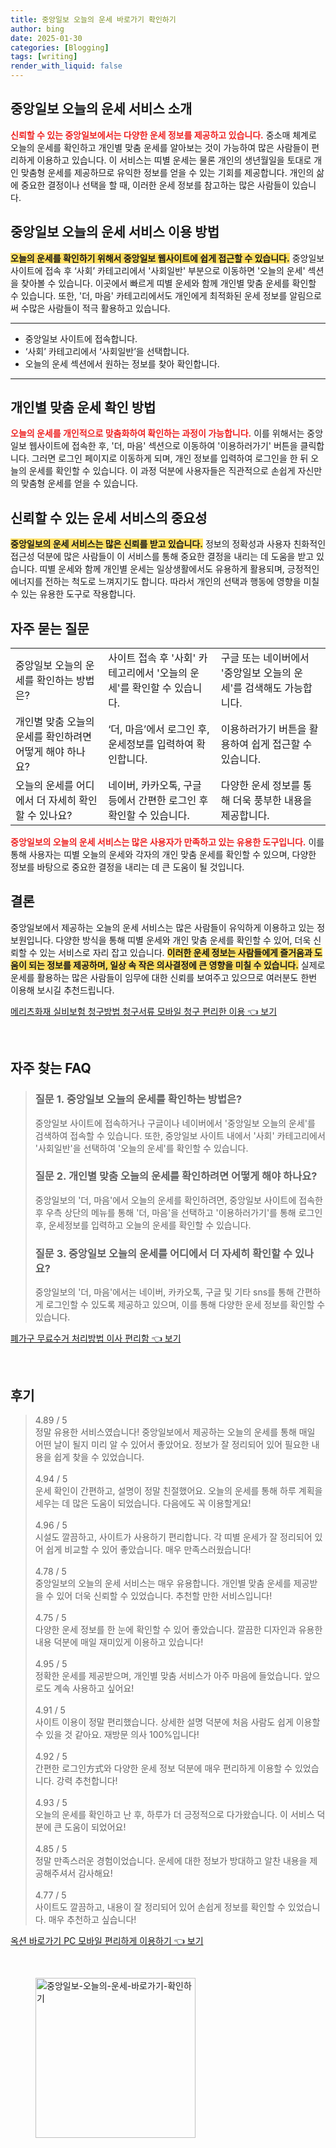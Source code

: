 ```yaml
---
title: 중앙일보 오늘의 운세 바로가기 확인하기
author: bing
date: 2025-01-30
categories: [Blogging]
tags: [writing]
render_with_liquid: false
---
```



<h2 id='오늘의 운세 소개'>중앙일보 오늘의 운세 서비스 소개</h2>

<p><b><span style="color: #ee2323;">신뢰할 수 있는 중앙일보에서는 다양한 운세 정보를 제공하고 있습니다.</span></b> 중소매 체계로 오늘의 운세를 확인하고 개인별 맞춤 운세를 알아보는 것이 가능하여 많은 사람들이 편리하게 이용하고 있습니다. 이 서비스는 띠별 운세는 물론 개인의 생년월일을 토대로 개인 맞춤형 운세를 제공하므로 유익한 정보를 얻을 수 있는 기회를 제공합니다. 개인의 삶에 중요한 결정이나 선택을 할 때, 이러한 운세 정보를 참고하는 많은 사람들이 있습니다.</p>

<h2 id='운세 서비스 이용 방법'>중앙일보 오늘의 운세 서비스 이용 방법</h2>

<p><b><span style="background-color: #ffe066;">오늘의 운세를 확인하기 위해서 중앙일보 웹사이트에 쉽게 접근할 수 있습니다.</span></b> 중앙일보 사이트에 접속 후 ‘사회’ 카테고리에서 '사회일반' 부분으로 이동하면 '오늘의 운세' 섹션을 찾아볼 수 있습니다. 이곳에서 빠르게 띠별 운세와 함께 개인별 맞춤 운세를 확인할 수 있습니다. 또한, '더, 마음' 카테고리에서도 개인에게 최적화된 운세 정보를 알림으로써 수많은 사람들이 적극 활용하고 있습니다.</p>

<hr />

<ul>
    <li>중앙일보 사이트에 접속합니다.</li>
    <li>‘사회’ 카테고리에서 ‘사회일반’을 선택합니다.</li>
    <li>오늘의 운세 섹션에서 원하는 정보를 찾아 확인합니다.</li>
</ul>

<hr />

<h2 id='개인별 맞춤 운세 확인하기'>개인별 맞춤 운세 확인 방법</h2>

<p><b><span style="color: #ee2323;">오늘의 운세를 개인적으로 맞춤화하여 확인하는 과정이 가능합니다.</span></b> 이를 위해서는 중앙일보 웹사이트에 접속한 후, '더, 마음' 섹션으로 이동하여 '이용하러가기' 버튼을 클릭합니다. 그러면 로그인 페이지로 이동하게 되며, 개인 정보를 입력하여 로그인을 한 뒤 오늘의 운세를 확인할 수 있습니다. 이 과정 덕분에 사용자들은 직관적으로 손쉽게 자신만의 맞춤형 운세를 얻을 수 있습니다.</p>

<h2 id='신뢰할 수 있는 운세 서비스의 중요성'>신뢰할 수 있는 운세 서비스의 중요성</h2>

<p><b><span style="background-color: #ffe066;">중앙일보의 운세 서비스는 많은 신뢰를 받고 있습니다.</span></b> 정보의 정확성과 사용자 친화적인 접근성 덕분에 많은 사람들이 이 서비스를 통해 중요한 결정을 내리는 데 도움을 받고 있습니다. 띠별 운세와 함께 개인별 운세는 일상생활에서도 유용하게 활용되며, 긍정적인 에너지를 전하는 척도로 느껴지기도 합니다. 따라서 개인의 선택과 행동에 영향을 미칠 수 있는 유용한 도구로 작용합니다.</p>

<h2 id='자주 묻는 질문'>자주 묻는 질문</h2>

<table>
    <tr>
        <td>중앙일보 오늘의 운세를 확인하는 방법은?</td>
        <td>사이트 접속 후 '사회' 카테고리에서 '오늘의 운세'를 확인할 수 있습니다.</td>
        <td>구글 또는 네이버에서 '중앙일보 오늘의 운세'를 검색해도 가능합니다.</td>
    </tr>
    <tr>
        <td>개인별 맞춤 오늘의 운세를 확인하려면 어떻게 해야 하나요?</td>
        <td>‘더, 마음’에서 로그인 후, 운세정보를 입력하여 확인합니다.</td>
        <td>이용하러가기 버튼을 활용하여 쉽게 접근할 수 있습니다.</td>
    </tr>
    <tr>
        <td>오늘의 운세를 어디에서 더 자세히 확인할 수 있나요?</td>
        <td>네이버, 카카오톡, 구글 등에서 간편한 로그인 후 확인할 수 있습니다.</td>
        <td>다양한 운세 정보를 통해 더욱 풍부한 내용을 제공합니다.</td>
    </tr>
</table>

<p><b><span style="color: #ee2323;">중앙일보의 오늘의 운세 서비스는 많은 사용자가 만족하고 있는 유용한 도구입니다.</span></b> 이를 통해 사용자는 띠별 오늘의 운세와 각자의 개인 맞춤 운세를 확인할 수 있으며, 다양한 정보를 바탕으로 중요한 결정을 내리는 데 큰 도움이 될 것입니다.</p>

<h2 id='결론'>결론</h2>

<p>중앙일보에서 제공하는 오늘의 운세 서비스는 많은 사람들이 유익하게 이용하고 있는 정보원입니다. 다양한 방식을 통해 띠별 운세와 개인 맞춤 운세를 확인할 수 있어, 더욱 신뢰할 수 있는 서비스로 자리 잡고 있습니다. <b><span style="background-color: #ffe066;">이러한 운세 정보는 사람들에게 즐거움과 도움이 되는 정보를 제공하며, 일상 속 작은 의사결정에 큰 영향을 미칠 수 있습니다.</span></b> 실제로 운세를 활용하는 많은 사람들이 임무에 대한 신뢰를 보여주고 있으므로 여러분도 한번 이용해 보시길 추천드립니다.</p>


<p><a class="click-button" title="메리츠화재 실비보험 청구방법 청구서류 모바일 청구 편리한 이용" href="https://purplelist.github.io/posts/%EB%A9%94%EB%A6%AC%EC%B8%A0%ED%99%94%EC%9E%AC-%EC%8B%A4%EB%B9%84%EB%B3%B4%ED%97%98-%EC%B2%AD%EA%B5%AC%EB%B0%A9%EB%B2%95-%EC%B2%AD%EA%B5%AC%EC%84%9C%EB%A5%98-%EB%AA%A8%EB%B0%94%EC%9D%BC-%EC%B2%AD%EA%B5%AC-%ED%8E%B8%EB%A6%AC%ED%95%9C-%EC%9D%B4%EC%9A%A9/" rel="dofollow">메리츠화재 실비보험 청구방법 청구서류 모바일 청구 편리한 이용 👈 보기</a></p><br>
<h2 id='자주_찾는_FAQ'>자주 찾는 FAQ</h2>
<div itemscope="" itemtype="https://schema.org/FAQPage"> 
<blockquote> 
<div itemscope="" itemprop="mainEntity" itemtype="https://schema.org/Question"> 
<h3 itemprop="name">질문 1. 중앙일보 오늘의 운세를 확인하는 방법은?</h3> 
<div itemscope="" itemprop="acceptedAnswer" itemtype="https://schema.org/Answer"> 
<span itemprop="text"> 
<p>중앙일보 사이트에 접속하거나 구글이나 네이버에서 '중앙일보 오늘의 운세'를 검색하여 접속할 수 있습니다. 또한, 중앙일보 사이트 내에서 '사회' 카테고리에서 '사회일반'을 선택하여 '오늘의 운세'를 확인할 수 있습니다.</p> 
</span> 
</div> 
</div> 

<div itemscope="" itemprop="mainEntity" itemtype="https://schema.org/Question"> 
<h3 itemprop="name">질문 2. 개인별 맞춤 오늘의 운세를 확인하려면 어떻게 해야 하나요?</h3> 
<div itemscope="" itemprop="acceptedAnswer" itemtype="https://schema.org/Answer"> 
<span itemprop="text"> 
<p>중앙일보의 '더, 마음'에서 오늘의 운세를 확인하려면, 중앙일보 사이트에 접속한 후 우측 상단의 메뉴를 통해 '더, 마음'을 선택하고 '이용하러가기'를 통해 로그인 후, 운세정보를 입력하고 오늘의 운세를 확인할 수 있습니다.</p> 
</span> 
</div> 
</div> 

<div itemscope="" itemprop="mainEntity" itemtype="https://schema.org/Question"> 
<h3 itemprop="name">질문 3. 중앙일보 오늘의 운세를 어디에서 더 자세히 확인할 수 있나요?</h3> 
<div itemscope="" itemprop="acceptedAnswer" itemtype="https://schema.org/Answer"> 
<span itemprop="text"> 
<p>중앙일보의 '더, 마음'에서는 네이버, 카카오톡, 구글 및 기타 sns를 통해 간편하게 로그인할 수 있도록 제공하고 있으며, 이를 통해 다양한 운세 정보를 확인할 수 있습니다.</p> 
</span> 
</div> 
</div> 

</blockquote> 
</div>
<p><a class="click-button" title="폐가구 무료수거 처리방법 이사 편리함" href="https://purplelist.github.io/posts/%ED%8F%90%EA%B0%80%EA%B5%AC-%EB%AC%B4%EB%A3%8C%EC%88%98%EA%B1%B0-%EC%B2%98%EB%A6%AC%EB%B0%A9%EB%B2%95-%EC%9D%B4%EC%82%AC-%ED%8E%B8%EB%A6%AC%ED%95%A8/" rel="dofollow">폐가구 무료수거 처리방법 이사 편리함 👈 보기</a></p><br>
<h2 id='후기'>후기</h2>
<div itemscope itemtype="https://schema.org/Product">
  <blockquote>
  <div itemprop="review" itemscope itemtype="https://schema.org/Review">
      <div itemprop="reviewRating" itemscope itemtype="https://schema.org/Rating"> <span itemprop="ratingValue">4.89</span> / <span itemprop="bestRating">5</span> </div>
      <span itemprop="reviewBody">정말 유용한 서비스였습니다! 중앙일보에서 제공하는 오늘의 운세를 통해 매일 어떤 날이 될지 미리 알 수 있어서 좋았어요. 정보가 잘 정리되어 있어 필요한 내용을 쉽게 찾을 수 있었습니다.</span>
  </div>
  <br>
  <div itemprop="review" itemscope itemtype="https://schema.org/Review">
      <div itemprop="reviewRating" itemscope itemtype="https://schema.org/Rating"> <span itemprop="ratingValue">4.94</span> / <span itemprop="bestRating">5</span> </div>
      <span itemprop="reviewBody">운세 확인이 간편하고, 설명이 정말 친절했어요. 오늘의 운세를 통해 하루 계획을 세우는 데 많은 도움이 되었습니다. 다음에도 꼭 이용할게요!</span>
  </div>
  <br>
  <div itemprop="review" itemscope itemtype="https://schema.org/Review">
      <div itemprop="reviewRating" itemscope itemtype="https://schema.org/Rating"> <span itemprop="ratingValue">4.96</span> / <span itemprop="bestRating">5</span> </div>
      <span itemprop="reviewBody">시설도 깔끔하고, 사이트가 사용하기 편리합니다. 각 띠별 운세가 잘 정리되어 있어 쉽게 비교할 수 있어 좋았습니다. 매우 만족스러웠습니다!</span>
  </div>
  <br>
  <div itemprop="review" itemscope itemtype="https://schema.org/Review">
      <div itemprop="reviewRating" itemscope itemtype="https://schema.org/Rating"> <span itemprop="ratingValue">4.78</span> / <span itemprop="bestRating">5</span> </div>
      <span itemprop="reviewBody">중앙일보의 오늘의 운세 서비스는 매우 유용합니다. 개인별 맞춤 운세를 제공받을 수 있어 더욱 신뢰할 수 있었습니다. 추천할 만한 서비스입니다!</span>
  </div>
  <br>
  <div itemprop="review" itemscope itemtype="https://schema.org/Review">
      <div itemprop="reviewRating" itemscope itemtype="https://schema.org/Rating"> <span itemprop="ratingValue">4.75</span> / <span itemprop="bestRating">5</span> </div>
      <span itemprop="reviewBody">다양한 운세 정보를 한 눈에 확인할 수 있어 좋았습니다. 깔끔한 디자인과 유용한 내용 덕분에 매일 재미있게 이용하고 있습니다!</span>
  </div>
  <br>
  <div itemprop="review" itemscope itemtype="https://schema.org/Review">
      <div itemprop="reviewRating" itemscope itemtype="https://schema.org/Rating"> <span itemprop="ratingValue">4.95</span> / <span itemprop="bestRating">5</span> </div>
      <span itemprop="reviewBody">정확한 운세를 제공받으며, 개인별 맞춤 서비스가 아주 마음에 들었습니다. 앞으로도 계속 사용하고 싶어요!</span>
  </div>
  <br>
  <div itemprop="review" itemscope itemtype="https://schema.org/Review">
      <div itemprop="reviewRating" itemscope itemtype="https://schema.org/Rating"> <span itemprop="ratingValue">4.91</span> / <span itemprop="bestRating">5</span> </div>
      <span itemprop="reviewBody">사이트 이용이 정말 편리했습니다. 상세한 설명 덕분에 처음 사람도 쉽게 이용할 수 있을 것 같아요. 재방문 의사 100%입니다!</span>
  </div>
  <br>
  <div itemprop="review" itemscope itemtype="https://schema.org/Review">
      <div itemprop="reviewRating" itemscope itemtype="https://schema.org/Rating"> <span itemprop="ratingValue">4.92</span> / <span itemprop="bestRating">5</span> </div>
      <span itemprop="reviewBody">간편한 로그인方式와 다양한 운세 정보 덕분에 매우 편리하게 이용할 수 있었습니다. 강력 추천합니다!</span>
  </div>
  <br>
  <div itemprop="review" itemscope itemtype="https://schema.org/Review">
      <div itemprop="reviewRating" itemscope itemtype="https://schema.org/Rating"> <span itemprop="ratingValue">4.93</span> / <span itemprop="bestRating">5</span> </div>
      <span itemprop="reviewBody">오늘의 운세를 확인하고 난 후, 하루가 더 긍정적으로 다가왔습니다. 이 서비스 덕분에 큰 도움이 되었어요!</span>
  </div>
  <br>
  <div itemprop="review" itemscope itemtype="https://schema.org/Review">
      <div itemprop="reviewRating" itemscope itemtype="https://schema.org/Rating"> <span itemprop="ratingValue">4.85</span> / <span itemprop="bestRating">5</span> </div>
      <span itemprop="reviewBody">정말 만족스러운 경험이었습니다. 운세에 대한 정보가 방대하고 알찬 내용을 제공해주셔서 감사해요!</span>
  </div>
  <br>
  <div itemprop="review" itemscope itemtype="https://schema.org/Review">
      <div itemprop="reviewRating" itemscope itemtype="https://schema.org/Rating"> <span itemprop="ratingValue">4.77</span> / <span itemprop="bestRating">5</span> </div>
      <span itemprop="reviewBody">사이트도 깔끔하고, 내용이 잘 정리되어 있어 손쉽게 정보를 확인할 수 있었습니다. 매우 추천하고 싶습니다!</span>
  </div>
  </blockquote>
</div>
<p><a class="click-button" title="옥션 바로가기 PC 모바일 편리하게 이용하기" href="https://purplelist.github.io/posts/%EC%98%A5%EC%85%98-%EB%B0%94%EB%A1%9C%EA%B0%80%EA%B8%B0-PC-%EB%AA%A8%EB%B0%94%EC%9D%BC-%ED%8E%B8%EB%A6%AC%ED%95%98%EA%B2%8C-%EC%9D%B4%EC%9A%A9%ED%95%98%EA%B8%B0/" rel="dofollow">옥션 바로가기 PC 모바일 편리하게 이용하기 👈 보기</a></p><br>
<figure class="image"><img src="https://purplelist.github.io/assets/img/thumbnail/중앙일보-오늘의-운세-바로가기-확인하기.webp" alt="중앙일보-오늘의-운세-바로가기-확인하기" width="256" height="256"></figure>